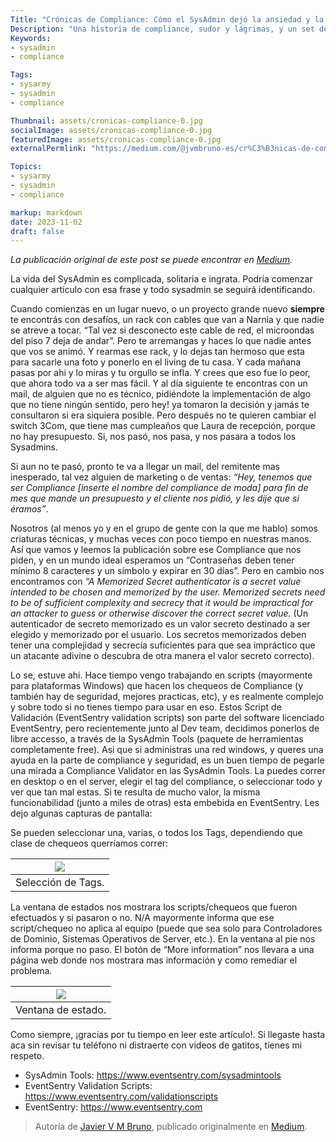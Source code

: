 ```yaml
---
Title: "Crónicas de Compliance: Cómo el SysAdmin dejó la ansiedad y la preocupación"
Description: "Una historia de compliance, sudor y lágrimas, y un set de tools que te pueden ayudar en tus próximas aventuras"
Keywords:
- sysadmin
- compliance

Tags:
- sysarmy
- sysadmin
- compliance

Thumbnail: assets/cronicas-compliance-0.jpg
socialImage: assets/cronicas-compliance-0.jpg
featuredImage: assets/cronicas-compliance-0.jpg
externalPermlink: "https://medium.com/@jvmbruno-es/cr%C3%B3nicas-de-compliance-c%C3%B3mo-el-sysadmin-dej%C3%B3-la-ansiedad-y-la-preocupaci%C3%B3n-341b60f341ff"

Topics:
- sysarmy
- sysadmin
- compliance

markup: markdown
date: 2023-11-02
draft: false
---
```


_La publicación original de este post se puede encontrar en [Medium](https://medium.com/@jvmbruno-es/cr%C3%B3nicas-de-compliance-c%C3%B3mo-el-sysadmin-dej%C3%B3-la-ansiedad-y-la-preocupaci%C3%B3n-341b60f341ff)._

La vida del SysAdmin es complicada, solitaria e ingrata. Podría comenzar cualquier articulo con esa frase y todo sysadmin se seguirá identificando.

Cuando comienzas en un lugar nuevo, o un proyecto grande nuevo **siempre** te encontrás con desafíos, un rack con cables que van a Narnia y que nadie se atreve a tocar. “Tal vez si desconecto este cable de red, el microondas del piso 7 deja de andar”. Pero te arremangas y haces lo que nadie antes que vos se animó. Y rearmas ese rack, y lo dejas tan hermoso que esta para sacarle una foto y ponerlo en el living de tu casa. Y cada mañana pasas por ahi y lo miras y tu orgullo se infla. Y crees que eso fue lo peor, que ahora todo va a ser mas fácil. Y al día siguiente te encontras con un mail, de alguien que no es técnico, pidiéndote la implementación de algo que no tiene ningún sentido, pero hey! ya tomaron la decisión y jamás te consultaron si era siquiera posible. Pero después no te quieren cambiar el switch 3Com, que tiene mas cumpleaños que Laura de recepción, porque no hay presupuesto. Si, nos pasó, nos pasa, y nos pasara a todos los Sysadmins.

Si aun no te pasó, pronto te va a llegar un mail, del remitente mas inesperado, tal vez alguien de marketing o de ventas: _“Hey, tenemos que ser Compliance [inserte el nombre del compliance de moda] para fin de mes que mande un presupuesto y el cliente nos pidió, y les dije que si éramos”_.

Nosotros (al menos yo y en el grupo de gente con la que me hablo) somos criaturas técnicas, y muchas veces con poco tiempo en nuestras manos. Así que vamos y leemos la publicación sobre ese Compliance que nos piden, y en un mundo ideal esperamos un “Contraseñas deben tener mínimo 8 caracteres y un símbolo y expirar en 30 días”. Pero en cambio nos encontramos con _“A Memorized Secret authenticator is a secret value intended to be chosen and memorized by the user. Memorized secrets need to be of sufficient complexity and secrecy that it would be impractical for an attacker to guess or otherwise discover the correct secret value._ (Un autenticador de secreto memorizado es un valor secreto destinado a ser elegido y memorizado por el usuario. Los secretos memorizados deben tener una complejidad y secrecía suficientes para que sea impráctico que un atacante adivine o descubra de otra manera el valor secreto correcto).

Lo se, estuve ahi. Hace tiempo vengo trabajando en scripts (mayormente para plataformas Windows) que hacen los chequeos de Compliance (y también hay de seguridad, mejores practicas, etc), y es realmente complejo y sobre todo si no tienes tiempo para usar en eso. Estos Script de Validación (EventSentry validation scripts) son parte del software licenciado EventSentry, pero recientemente junto al Dev team, decidimos ponerlos de libre accesso, a través de la SysAdmin Tools (paquete de herramientas completamente free). Asi que si administras una red windows, y queres una ayuda en la parte de compliance y seguridad, es un buen tiempo de pegarle una mirada a Compliance Validator en las SysAdmin Tools. La puedes correr en desktop o en el server, elegir el tag del compliance, o seleccionar todo y ver que tan mal estas. Si te resulta de mucho valor, la misma funcionabilidad (junto a miles de otras) esta embebida en EventSentry. Les dejo algunas capturas de pantalla:

Se pueden seleccionar una, varias, o todos los Tags, dependiendo que clase de chequeos querríamos correr:

| ![](assets/cronicas-compliance-1.webp) |
| :------------------------------------: |
| Selección de Tags.                     |

La ventana de estados nos mostrara los scripts/chequeos que fueron efectuados y si pasaron o no. N/A mayormente informa que ese script/chequeo no aplica al equipo (puede que sea solo para Controladores de Dominio, Sistemas Operativos de Server, etc.). En la ventana al pie nos informa porque no paso. El botón de “More information” nos llevara a una página web donde nos mostrara mas información y como remediar el problema.

| ![](assets/cronicas-compliance-2.webp) |
| :------------------------------------: |
| Ventana de estado.                     |

Como siempre, ¡gracias por tu tiempo en leer este artículo!. Si llegaste hasta aca sin revisar tu teléfono ni distraerte con videos de gatitos, tienes mi respeto.

- SysAdmin Tools: https://www.eventsentry.com/sysadmintools
- EventSentry Validation Scripts: https://www.eventsentry.com/validationscripts
- EventSentry: https://www.eventsentry.com

> Autoría de [Javier V M Bruno](https://medium.com/@jvmbruno-es), publicado originalmente en [Medium](https://medium.com/@jvmbruno-es/cr%C3%B3nicas-de-compliance-c%C3%B3mo-el-sysadmin-dej%C3%B3-la-ansiedad-y-la-preocupaci%C3%B3n-341b60f341ff).
